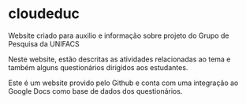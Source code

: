 # cloudeduc
Website criado para auxilio e informação sobre projeto do Grupo de Pesquisa da UNIFACS

Neste website, estão descritas as atividades relacionadas ao tema e também alguns questionários dirigidos aos estudantes.

Este é um website provido pelo Github e conta com uma integração ao Google Docs como base de dados dos questionários.
